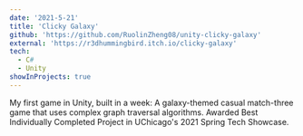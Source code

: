 ```yaml
---
date: '2021-5-21'
title: 'Clicky Galaxy'
github: 'https://github.com/RuolinZheng08/unity-clicky-galaxy'
external: 'https://r3dhummingbird.itch.io/clicky-galaxy'
tech:
  - C#
  - Unity
showInProjects: true
---
```


My first game in Unity, built in a week: A galaxy-themed casual match-three game that uses complex graph traversal algorithms. Awarded Best Individually Completed Project in UChicago's 2021 Spring Tech Showcase.